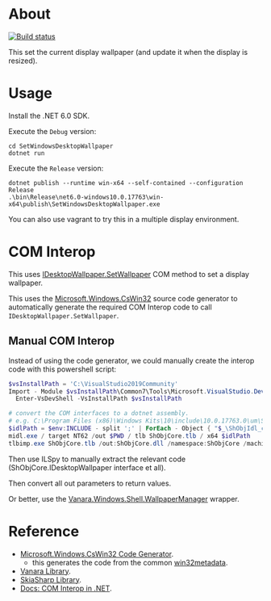 # About

[![Build status](https://github.com/rgl/SetWindowsDesktopWallpaper/workflows/Build/badge.svg)](https://github.com/rgl/SetWindowsDesktopWallpaper/actions?query=workflow%3ABuild)

This set the current display wallpaper (and update it when the display is resized).

# Usage

Install the .NET 6.0 SDK.

Execute the `Debug` version:

```pwsh
cd SetWindowsDesktopWallpaper
dotnet run
```

Execute the `Release` version:

```pwsh
dotnet publish --runtime win-x64 --self-contained --configuration Release
.\bin\Release\net6.0-windows10.0.17763\win-x64\publish\SetWindowsDesktopWallpaper.exe
```

You can also use vagrant to try this in a multiple display environment.

# COM Interop

This uses [IDesktopWallpaper.SetWallpaper](https://docs.microsoft.com/en-us/windows/win32/api/shobjidl_core/nf-shobjidl_core-idesktopwallpaper-setwallpaper) COM method to set a display wallpaper.

This uses the [Microsoft.Windows.CsWin32](https://github.com/microsoft/CsWin32) source code generator to automatically generate the required COM Interop code to call `IDesktopWallpaper.SetWallpaper`.

## Manual COM Interop

Instead of using the code generator, we could manually create the interop code with this powershell script:

```powershell
$vsInstallPath = 'C:\VisualStudio2019Community'
Import - Module $vsInstallPath\Common7\Tools\Microsoft.VisualStudio.DevShell.dll
  Enter-VsDevShell -VsInstallPath $vsInstallPath

# convert the COM interfaces to a dotnet assembly.
# e.g. C:\Program Files (x86)\Windows Kits\10\include\10.0.17763.0\um\ShObjIdl_core.idl
$idlPath = $env:INCLUDE - split ';' | ForEach - Object { "$_\ShObjIdl_core.idl" } | Where - Object { Test - Path $_ }
midl.exe / target NT62 /out $PWD / tlb ShObjCore.tlb / x64 $idlPath
tlbimp.exe ShObjCore.tlb /out:ShObjCore.dll /namespace:ShObjCore /machine:X64
```

Then use ILSpy to manually extract the relevant code (ShObjCore.IDesktopWallpaper interface et all).

Then convert all out parameters to return values.

Or better, use the [Vanara.Windows.Shell.WallpaperManager](https://github.com/dahall/Vanara/blob/v3.3.15/Windows.Shell/WallpaperManager.cs) wrapper.

# Reference

* [Microsoft.Windows.CsWin32 Code Generator](https://github.com/microsoft/CsWin32).
  * this generates the code from the common [win32metadata](https://github.com/microsoft/win32metadata).
* [Vanara Library](https://github.com/dahall/Vanara).
* [SkiaSharp Library](https://github.com/mono/SkiaSharp).
* [Docs: COM Interop in .NET](https://docs.microsoft.com/en-us/dotnet/standard/native-interop/cominterop).
